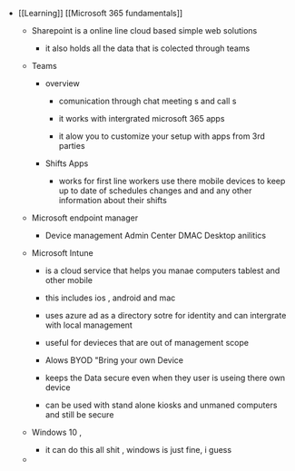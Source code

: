 - [[Learning]] [[Microsoft 365 fundamentals]]
	 - Sharepoint is a online line cloud based simple web solutions
		 - it also holds all the data that is colected through teams

	 - Teams 
		 - overview
			 - comunication through chat meeting s and call s

			 - it works with intergrated microsoft 365 apps 

			 - it alow you to customize your setup with apps from 3rd parties

		 - Shifts Apps 
			 - works for first line workers  use there mobile devices to keep up to date of schedules changes and and any other information about their shifts 

	 - Microsoft endpoint manager 
		 - Device management Admin Center DMAC Desktop anilitics

	 - Microsoft Intune 
		 - is a cloud service that helps you manae computers tablest and other mobile 

		 - this includes ios , android and mac 

		 - uses azure ad as a directory sotre for identity and can intergrate with local management 

		 - useful for devieces that are out of management scope 

		 - Alows BYOD "Bring your own Device 

		 - keeps the Data secure even when they user is useing there own device 

		 - can be used with stand alone kiosks and unmaned computers and still be secure

	 - Windows 10 , 
		 - it can do this all shit , windows is just fine, i guess

	 - 
